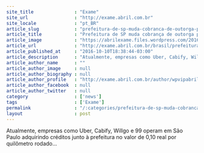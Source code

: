 ```yaml
---
site_title               : "Exame"
site_url                 : "http://exame.abril.com.br"
site_locale              : "pt_BR"
article_slug             : "prefeitura-de-sp-muda-cobranca-de-outorga-para-uber"
article_title            : "Prefeitura de SP muda cobrança de outorga para Uber"
article_image            : "https://abrilexame.files.wordpress.com/2016/10/size_960_16_9_uber_4.jpg?quality=70&strip=all&w=960"
article_url              : "http://exame.abril.com.br/brasil/prefeitura-de-sp-muda-cobranca-de-outorga-para-uber/"
article_published_at     : "2016-10-10T18:38:44-03:00"
article_description      : "Atualmente, empresas como Uber, Cabify, Willgo e 99 operam em São Paulo adquirindo créditos junto à prefeitura no valor de 0,10 real por quilômetro rodado..."
article_author_name      : ""
article_author_image     : null
article_author_biography : null
article_author_profile   : "http://exame.abril.com.br/author/wpvipabril/"
article_author_facebook  : null
article_author_twitter   : null
category                 : ['news']
tags                     : ['Exame']
permalink                : "/:categories/prefeitura-de-sp-muda-cobranca-de-outorga-para-uber/"
layout                   : post
---
```


Atualmente, empresas como Uber, Cabify, Willgo e 99 operam em São Paulo adquirindo créditos junto à prefeitura no valor de 0,10 real por quilômetro rodado...
